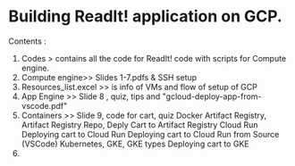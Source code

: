 Building ReadIt! application on GCP. 
=====================================================================
Contents : 

1. Codes > contains all the code for ReadIt! code with scripts for Compute engine.
2. Compute engine>> Slides 1-7.pdfs & SSH setup 
3. Resources_list.excel >> is info of VMs and flow of setup of GCP
4. App Engine >> Slide 8 , quiz, tips and "gcloud-deploy-app-from-vscode.pdf"
5. Containers >> Slide 9, code for cart, quiz
         Docker
         Artifact Registry, Artifact Registry Repo, Deply Cart to Artifact Registry
         Cloud Run
         Deploying cart to Cloud Run
         Deploying cart to Cloud Run from Source (VSCode)
         Kubernetes, GKE, GKE types
         Deploying cart to GKE
6. 
         
         
